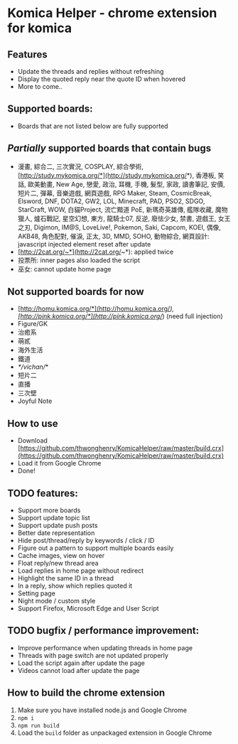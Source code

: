 # Komica Helper - chrome extension for komica
## Features
- Update the threads and replies without refreshing
- Display the quoted reply near the quote ID when hovered
- More to come..

## Supported boards:
- Boards that are not listed below are fully supported

## ___Partially___ supported boards that contain bugs
- 漫畫, 綜合二, 三次實況, COSPLAY, 綜合學術, [http://study.mykomica.org/*](http://study.mykomica.org/*), 香港板, 笑話, 歐美動畫, New Age, 戀愛, 政治, 耳機, 手機, 髮型, 家政, 讀書筆記, 安價, 短片二, 彈幕, 音樂遊戲, 網頁遊戲, RPG Maker, Steam, CosmicBreak, Elsword, DNF, DOTA2, GW2, LOL, Minecraft, PAD, PSO2, SDGO, StarCraft, WOW, 白貓Project, 流亡黯道 PoE, 新瑪奇英雄傳, 艦隊收藏, 魔物獵人, 爐石戰記, 星空幻想, 東方, 龍騎士07, 反逆, 廢怯少女, 禁書, 遊戲王, 女王之刃, Digimon, IM@S, LoveLive!, Pokemon, Saki, Capcom, KOEI, 偶像, AKB48, 角色配對, 催淚, 正太, 3D, MMD, SOHO, 動物綜合, 網頁設計: javascript injected element reset after update
- [http://2cat.org/~*](http://2cat.org/~*): applied twice
- 投票所: inner pages also loaded the script
- 巫女: cannot update home page

## Not supported boards for now
- [http://homu.komica.org/*](http://homu.komica.org/*), [http://pink.komica.org/*](http://pink.komica.org/*) (need full injection)
- Figure/GK
- 治癒系
- 萌貳
- 海外生活
- 鐵道
- _*/vichan/_*
- 短片二
- 直播
- 三次壁
- Joyful Note

## How to use
- Download [https://github.com/thwonghenry/KomicaHelper/raw/master/build.crx](https://github.com/thwonghenry/KomicaHelper/raw/master/build.crx)
- Load it from Google Chrome
- Done!

## TODO features:
- Support more boards
- Support update topic list
- Support update push posts
- Better date representation
- Hide post/thread/reply by keywords / click / ID
- Figure out a pattern to support multiple boards easily
- Cache images, view on hover
- Float reply/new thread area
- Load replies in home page without redirect
- Highlight the same ID in a thread
- In a reply, show which replies quoted it
- Setting page
- Night mode / custom style
- Support Firefox, Microsoft Edge and User Script

## TODO bugfix / performance improvement:
- Improve performance when updating threads in home page
- Threads with page switch are not updated properly
- Load the script again after update the page
- Videos cannot load after update the page

## How to build the chrome extension
1. Make sure you have installed node.js and Google Chrome
2. `npm i`
3. `npm run build`
4. Load the `build` folder as unpackaged extension in Google Chrome
